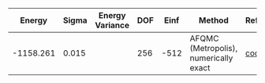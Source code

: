 | Energy    | Sigma | Energy Variance | DOF | Einf | Method                                | Reference |
|-----------|-------|-----------------|-----|------|---------------------------------------|-----------|
| -1158.261 | 0.015 |                 | 256 | -512 | AFQMC (Metropolis), numerically exact | [code](https://github.com/yyang606/varbench_AFQMC) |
